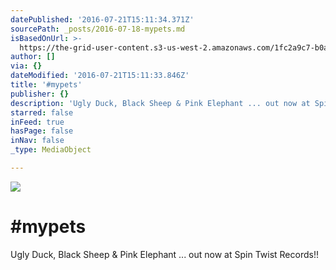 ```yaml
---
datePublished: '2016-07-21T15:11:34.371Z'
sourcePath: _posts/2016-07-18-mypets.md
isBasedOnUrl: >-
  https://the-grid-user-content.s3-us-west-2.amazonaws.com/1fc2a9c7-b0a6-40ee-8a7c-69c50ae0610c.jpg
author: []
via: {}
dateModified: '2016-07-21T15:11:33.846Z'
title: '#mypets'
publisher: {}
description: 'Ugly Duck, Black Sheep & Pink Elephant ... out now at Spin Twist Records!!'
starred: false
inFeed: true
hasPage: false
inNav: false
_type: MediaObject

---
```

![](https://the-grid-user-content.s3-us-west-2.amazonaws.com/1fc2a9c7-b0a6-40ee-8a7c-69c50ae0610c.jpg)

# \#mypets

Ugly Duck, Black Sheep & Pink Elephant ... out now at Spin Twist Records!!